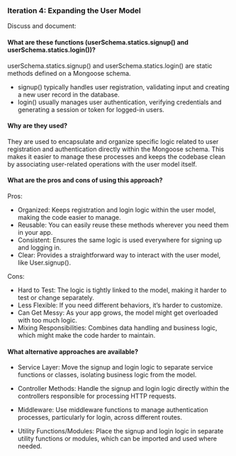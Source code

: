 ### Iteration 4: Expanding the User Model

Discuss and document:

#### What are these functions (userSchema.statics.signup() and userSchema.statics.login())?

userSchema.statics.signup() and userSchema.statics.login() are static methods defined on a Mongoose schema.

- signup() typically handles user registration, validating input and creating a new user record in the database.
- login() usually manages user authentication, verifying credentials and generating a session or token for logged-in users.

#### Why are they used?

They are used to encapsulate and organize specific logic related to user registration and authentication directly within the Mongoose schema. This makes it easier to manage these processes and keeps the codebase clean by associating user-related operations with the user model itself.

#### What are the pros and cons of using this approach?

Pros:

- Organized: Keeps registration and login logic within the user model, making the code easier to manage.
- Reusable: You can easily reuse these methods wherever you need them in your app.
- Consistent: Ensures the same logic is used everywhere for signing up and logging in.
- Clear: Provides a straightforward way to interact with the user model, like User.signup().

Cons:
- Hard to Test: The logic is tightly linked to the model, making it harder to test or change separately.
- Less Flexible: If you need different behaviors, it’s harder to customize.
- Can Get Messy: As your app grows, the model might get overloaded with too much logic.
- Mixing Responsibilities: Combines data handling and business logic, which might make the code harder to maintain.

#### What alternative approaches are available?

- Service Layer: Move the signup and login logic to separate service functions or classes, isolating business logic from the model.

- Controller Methods: Handle the signup and login logic directly within the controllers responsible for processing HTTP requests.

- Middleware: Use middleware functions to manage authentication processes, particularly for login, across different routes.

- Utility Functions/Modules: Place the signup and login logic in separate utility functions or modules, which can be imported and used where needed.
